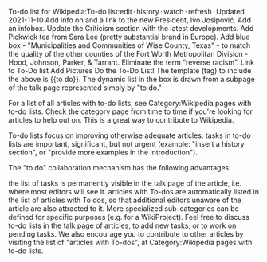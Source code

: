 To-do list for Wikipedia:To-do list:edit · history · watch · refresh · Updated 2021-11-10
Add info on and a link to the new President, Ivo Josipović.
Add an infobox.
Update the Criticism section with the latest developments.
Add Pickwick tea from Sara Lee (pretty substantial brand in Europe).
Add blue box - "Municipalities and Communities of Wise County, Texas" - to match the quality of the other counties of the Fort Worth Metropolitan Division - Hood, Johnson, Parker, & Tarrant.
Eliminate the term “reverse racism”.
Link to To-Do list
Add Pictures
Do the To-Do List!
The template (tag) to include the above is {{to do}}. The dynamic list in the box is drawn from a subpage of the talk page represented simply by "to do."

For a list of all articles with to-do lists, see Category:Wikipedia pages with to-do lists. Check the category page from time to time if you're looking for articles to help out on. This is a great way to contribute to Wikipedia.

To-do lists focus on improving otherwise adequate articles: tasks in to-do lists are important, significant, but not urgent (example: "insert a history section", or "provide more examples in the introduction").

The "to do" collaboration mechanism has the following advantages:

the list of tasks is permanently visible in the talk page of the article, i.e. where most editors will see it.
articles with To-dos are automatically listed in the list of articles with To dos, so that additional editors unaware of the article are also attracted to it. More specialized sub-categories can be defined for specific purposes (e.g. for a WikiProject).
Feel free to discuss to-do lists in the talk page of articles, to add new tasks, or to work on pending tasks. We also encourage you to contribute to other articles by visiting the list of "articles with To-dos", at Category:Wikipedia pages with to-do lists.

